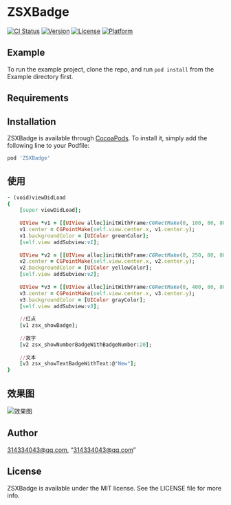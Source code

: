 # ZSXBadge

[![CI Status](https://img.shields.io/travis/314334043@qq.com/ZSXBadge.svg?style=flat)](https://travis-ci.org/314334043@qq.com/ZSXBadge)
[![Version](https://img.shields.io/cocoapods/v/ZSXBadge.svg?style=flat)](https://cocoapods.org/pods/ZSXBadge)
[![License](https://img.shields.io/cocoapods/l/ZSXBadge.svg?style=flat)](https://cocoapods.org/pods/ZSXBadge)
[![Platform](https://img.shields.io/cocoapods/p/ZSXBadge.svg?style=flat)](https://cocoapods.org/pods/ZSXBadge)

## Example

To run the example project, clone the repo, and run `pod install` from the Example directory first.

## Requirements

## Installation

ZSXBadge is available through [CocoaPods](https://cocoapods.org). To install
it, simply add the following line to your Podfile:

```ruby
pod 'ZSXBadge'
```

## 使用
```ruby
- (void)viewDidLoad
{
    [super viewDidLoad];
    
    UIView *v1 = [[UIView alloc]initWithFrame:CGRectMake(0, 100, 80, 80)];
    v1.center = CGPointMake(self.view.center.x, v1.center.y);
    v1.backgroundColor = [UIColor greenColor];
    [self.view addSubview:v1];
    
    UIView *v2 = [[UIView alloc]initWithFrame:CGRectMake(0, 250, 80, 80)];
    v2.center = CGPointMake(self.view.center.x, v2.center.y);
    v2.backgroundColor = [UIColor yellowColor];
    [self.view addSubview:v2];
    
    UIView *v3 = [[UIView alloc]initWithFrame:CGRectMake(0, 400, 80, 80)];
    v3.center = CGPointMake(self.view.center.x, v3.center.y);
    v3.backgroundColor = [UIColor grayColor];
    [self.view addSubview:v3];
    
    //红点
    [v1 zsx_showBadge];
    
    //数字
    [v2 zsx_showNumberBadgeWithBadgeNumber:20];
    
    //文本
    [v3 zsx_showTextBadgeWithText:@"New"];
}
```

## 效果图
![效果图](https://s3.ax1x.com/2020/11/13/DS340K.png)


## Author

314334043@qq.com, “314334043@qq.com”

## License

ZSXBadge is available under the MIT license. See the LICENSE file for more info.
